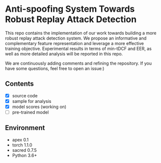 # Anti-spoofing System Towards Robust Replay Attack Detection

This repo contains the implementation of our work towards building a more robust replay attack detection system. We propose an informative and  complementary feature representation and leverage a more effective training objective. Experimental results in terms of min-tDCF and EER, as well as more detailed analysis will be reported in this repo.

We are continuously adding comments and refining the repository. If you have some questions, feel free to open an issue:)

## Contents
- [x] source code 
- [x] sample for analysis
- [x] model scores (working on)
- [ ] pre-trained model

## Environment
+ apex   0.1
+ torch  1.1.0
+ sacred 0.7.5
+ Python 3.6+


